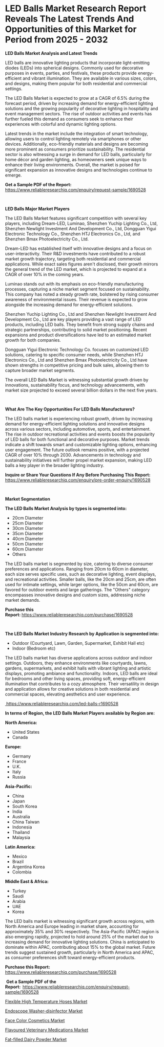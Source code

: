 <p><h1>LED Balls Market Research Report Reveals The Latest Trends And Opportunities of this Market for Period from 2025 - 2032</h1></p><p><strong>LED Balls Market Analysis and Latest Trends</strong></p>
<p><p>LED balls are innovative lighting products that incorporate light-emitting diodes (LEDs) into spherical designs. Commonly used for decorative purposes in events, parties, and festivals, these products provide energy-efficient and vibrant illumination. They are available in various sizes, colors, and designs, making them popular for both residential and commercial settings.</p><p>The LED Balls Market is expected to grow at a CAGR of 6.5% during the forecast period, driven by increasing demand for energy-efficient lighting solutions and the growing popularity of decorative lighting in hospitality and event management sectors. The rise of outdoor activities and events has further fueled this demand as consumers seek to enhance their experiences with colorful and dynamic lighting options.</p><p>Latest trends in the market include the integration of smart technology, allowing users to control lighting remotely via smartphones or other devices. Additionally, eco-friendly materials and designs are becoming more prominent as consumers prioritize sustainability. The residential sector is also witnessing a surge in demand for LED balls, particularly for home décor and garden lighting, as homeowners seek unique ways to enhance their living environments. Overall, the market is poised for significant expansion as innovative designs and technologies continue to emerge.</p></p>
<p><strong>Get a Sample PDF of the Report:&nbsp;</strong> <a href="https://www.reliableresearchiq.com/enquiry/request-sample/1690528?utm_campaign=1144&utm_medium=2&utm_source=Github&utm_content=ia&utm_term=06012025&utm_id=led-balls">https://www.reliableresearchiq.com/enquiry/request-sample/1690528</a></p>
<p>&nbsp;</p>
<p><strong>LED Balls Major Market Players</strong></p>
<p><p>The LED Balls Market features significant competition with several key players, including Dream-LED, Luminao, Shenzhen Yuchip Lighting Co., Ltd, Shenzhen Newlight Investment And Development Co., Ltd, Dongguan Yigui Electronic Technology Co., Shenzhen HTJ Electronics Co., Ltd, and Shenzhen Bmax Photoelectricity Co., Ltd. </p><p>Dream-LED has established itself with innovative designs and a focus on user-interactivity. Their R&D investments have contributed to a robust market growth trajectory, targeting both residential and commercial applications. While exact sales figures aren't disclosed, their growth mirrors the general trend of the LED market, which is projected to expand at a CAGR of over 10% in the coming years.</p><p>Luminao stands out with its emphasis on eco-friendly manufacturing processes, capturing a niche market segment focused on sustainability. This company has noted a steady growth rate, bolstered by rising consumer awareness of environmental issues. Their revenue is expected to grow alongside the increasing demand for energy-efficient solutions.</p><p>Shenzhen Yuchip Lighting Co., Ltd and Shenzhen Newlight Investment And Development Co., Ltd are key players providing a vast range of LED products, including LED balls. They benefit from strong supply chains and strategic partnerships, contributing to solid market positioning. Recent expansions and product diversifications have led to an estimated market growth for both companies.</p><p>Dongguan Yigui Electronic Technology Co. focuses on customized LED solutions, catering to specific consumer needs, while Shenzhen HTJ Electronics Co., Ltd and Shenzhen Bmax Photoelectricity Co., Ltd have shown strengths in competitive pricing and bulk sales, allowing them to capture broader market segments.</p><p>The overall LED Balls Market is witnessing substantial growth driven by innovations, sustainability focus, and technology advancements, with market size projected to exceed several billion dollars in the next five years.</p></p>
<p>&nbsp;</p>
<p><strong>What Are The Key Opportunities For LED Balls Manufacturers?</strong></p>
<p><p>The LED balls market is experiencing robust growth, driven by increasing demand for energy-efficient lighting solutions and innovative designs across various sectors, including automotive, sports, and entertainment. The rise in outdoor recreational activities and events boosts the popularity of LED balls for both functional and decorative purposes. Market trends indicate a shift towards smart and customizable lighting options, enhancing user engagement. The future outlook remains positive, with a projected CAGR of over 10% through 2030. Advancements in technology and sustainability initiatives will further propel market expansion, making LED balls a key player in the broader lighting industry.</p></p>
<p><strong>Inquire or Share Your Questions If Any Before Purchasing This Report:</strong> <a href="https://www.reliableresearchiq.com/enquiry/pre-order-enquiry/1690528?utm_campaign=1144&utm_medium=2&utm_source=Github&utm_content=ia&utm_term=06012025&utm_id=led-balls">https://www.reliableresearchiq.com/enquiry/pre-order-enquiry/1690528</a></p>
<p>&nbsp;</p>
<p><strong>Market Segmentation</strong></p>
<p><strong>The LED Balls Market Analysis by types is segmented into:</strong></p>
<p><ul><li>20cm Diameter</li><li>25cm Diameter</li><li>30cm Diameter</li><li>35cm Diameter</li><li>40cm Diameter</li><li>50cm Diameter</li><li>60cm Diameter</li><li>Others</li></ul></p>
<p><p>The LED balls market is segmented by size, catering to diverse consumer preferences and applications. Ranging from 20cm to 60cm in diameter, each size serves specific uses, such as decorative lighting, event displays, and recreational activities. Smaller balls, like the 20cm and 25cm, are often used for intimate settings, while larger options, like the 50cm and 60cm, are favored for outdoor events and large gatherings. The "Others" category encompasses innovative designs and custom sizes, addressing niche market demands.</p></p>
<p><strong>Purchase this Report:&nbsp;</strong><a href="https://www.reliableresearchiq.com/purchase/1690528?utm_campaign=1144&utm_medium=2&utm_source=Github&utm_content=ia&utm_term=06012025&utm_id=led-balls">https://www.reliableresearchiq.com/purchase/1690528</a></p>
<p>&nbsp;</p>
<p><strong>The LED Balls Market Industry Research by Application is segmented into:</strong></p>
<p><ul><li>Outdoor (Courtyard, Lawn, Garden, Supermarket, Exhibit Hall etc)</li><li>Indoor (Bedroom etc)</li></ul></p>
<p><p>The LED balls market has diverse applications across outdoor and indoor settings. Outdoors, they enhance environments like courtyards, lawns, gardens, supermarkets, and exhibit halls with vibrant lighting and artistic displays, promoting ambiance and functionality. Indoors, LED balls are ideal for bedrooms and other living spaces, providing soft, energy-efficient illumination that contributes to a cozy atmosphere. Their versatility in design and application allows for creative solutions in both residential and commercial spaces, elevating aesthetics and user experience.</p></p>
<p><a href="https://www.reliableresearchiq.com/led-balls-r1690528?utm_campaign=1144&utm_medium=2&utm_source=Github&utm_content=ia&utm_term=06012025&utm_id=led-balls">&nbsp;https://www.reliableresearchiq.com/led-balls-r1690528</a></p>
<p><strong>In terms of Region, the LED Balls Market Players available by Region are:</strong></p>
<p>
    <p> <strong> North America: </strong>
        <ul>
            <li>United States</li>
            <li>Canada</li>
        </ul>
        </p> 
    <p> <strong> Europe: </strong>
        <ul>
            <li>Germany</li>
            <li>France</li>
            <li>U.K.</li>
            <li>Italy</li>
            <li>Russia</li>
        </ul>
        </p> 
    <p> <strong> Asia-Pacific: </strong>
        <ul>
            <li>China</li>
            <li>Japan</li>
            <li>South Korea</li>
            <li>India</li>
            <li>Australia</li>
            <li>China Taiwan</li>
            <li>Indonesia</li>
            <li>Thailand</li>
            <li>Malaysia</li>
        </ul>
        </p> 
    <p> <strong> Latin America: </strong>
        <ul>
            <li>Mexico</li>
            <li>Brazil</li>
            <li>Argentina Korea</li>
            <li>Colombia</li>
        </ul>
        </p> 
    <p> <strong> Middle East & Africa: </strong>
        <ul>
            <li>Turkey</li>
            <li>Saudi</li>
            <li>Arabia</li>
            <li>UAE</li>
            <li>Korea</li>
        </ul>
    </p>
    </p>
<p><p>The LED balls market is witnessing significant growth across regions, with North America and Europe leading in market share, accounting for approximately 35% and 30% respectively. The Asia-Pacific (APAC) region is also emerging rapidly, projected to hold around 25% of the market due to increasing demand for innovative lighting solutions. China is anticipated to dominate within APAC, contributing about 15% to the global market. Future trends suggest sustained growth, particularly in North America and APAC, as consumer preferences shift toward energy-efficient products.</p></p>
<p><strong>Purchase this Report: </strong><a href="https://www.reliableresearchiq.com/purchase/1690528?utm_campaign=1144&utm_medium=2&utm_source=Github&utm_content=ia&utm_term=06012025&utm_id=led-balls">https://www.reliableresearchiq.com/purchase/1690528</a></p>
<p>&nbsp;<strong>Get a Sample PDF of the Report:&nbsp;&nbsp;</strong><a href="https://www.reliableresearchiq.com/enquiry/request-sample/1690528?utm_campaign=1144&utm_medium=2&utm_source=Github&utm_content=ia&utm_term=06012025&utm_id=led-balls">https://www.reliableresearchiq.com/enquiry/request-sample/1690528</a></p>
<p><strong></strong></p>
<p><p><a href="https://www.linkedin.com/pulse/comprehensive-analysis-flexible-high-temperature-hoses-market-savue?utm_campaign=1144&utm_medium=2&utm_source=Github&utm_content=ia&utm_term=06012025&utm_id=led-balls">Flexible High Temperature Hoses Market</a></p><p><a href="https://www.linkedin.com/pulse/endoscope-washer-disinfector-market-report-anticipated-cagr-igosc?utm_campaign=1144&utm_medium=2&utm_source=Github&utm_content=ia&utm_term=06012025&utm_id=led-balls">Endoscope Washer-disinfector Market</a></p><p><a href="https://www.linkedin.com/pulse/extensive-study-global-face-color-cosmetics-market-share-yrgoc?utm_campaign=1144&utm_medium=2&utm_source=Github&utm_content=ia&utm_term=06012025&utm_id=led-balls">Face Color Cosmetics Market</a></p><p><a href="https://www.linkedin.com/pulse/study-flavoured-veterinary-medications-market-projectinga-cagrof-tmi3e?utm_campaign=1144&utm_medium=2&utm_source=Github&utm_content=ia&utm_term=06012025&utm_id=led-balls">Flavoured Veterinary Medications Market</a></p><p><a href="https://www.linkedin.com/pulse/fat-filled-dairy-powder-market-overview-significant-growth-dfmec?utm_campaign=1144&utm_medium=2&utm_source=Github&utm_content=ia&utm_term=06012025&utm_id=led-balls">Fat-filled Dairy Powder Market</a></p></p>